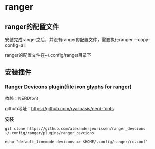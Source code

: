 # ranger

## ranger的配置文件

安装完成ranger之后，并没有ranger的配置文件，需要执行ranger --copy-config=all

ranger的配置文件在~/.config/ranger目录下

## 安装插件

### Ranger Devicons plugin(file icon glyphs for ranger)

依赖：NERDfont 

github地址：https://github.com/ryanoasis/nerd-fonts

**安装**

```
git clone https://github.com/alexanderjeurissen/ranger_devcions ~/.config/ranger/plugins/ranger_devcions

echo "default_linemode devicons >> $HOME/.config/ranger/rc.conf"
```


